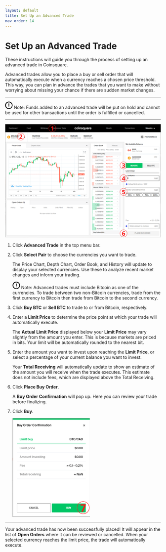 ```yaml
---
layout: default
title: Set Up an Advanced Trade
nav_order: 14
---
```


# Set Up an Advanced Trade

These instructions will guide you through the process of setting up an advanced trade in Coinsquare.

Advanced trades allow you to place a buy or sell order that will automatically execute when a currency reaches a chosen price threshold. This way, you can plan in advance the trades that you want to make without worrying about missing your chance if there are sudden market changes.

* * *

<img src="https://github.com/NLisicin/coinsquare-docs/blob/gh-pages/assets/images/note.png" alt="Info Icon" width="24px"> Note: Funds added to an advanced trade will be put on hold and cannot be used for other transactions until the order is fulfilled or cancelled.

* * *

![Instruction Legend](https://github.com/NLisicin/coinsquare-docs/blob/gh-pages/assets/images/advanced.png?raw=true)

1. Click **Advanced Trade** in the top menu bar.

2. Click **Select Pair** to choose the currencies you want to trade.

    The Price Chart, Depth Chart, Order Book, and History will update to display your selected currencies. Use these to analyze recent market changes and inform your trading.
    
    <img src="https://github.com/NLisicin/coinsquare-docs/blob/gh-pages/assets/images/note.png" alt="Info Icon" width="24px"> Note: Advanced trades must include Bitcoin as one of the currencies. To trade between two non-Bitcoin currencies, trade from the first currency to Bitcoin then trade from Bitcoin to the second currency.

3. Click **Buy BTC** or **Sell BTC** to trade to or from Bitcoin, respectively.

4. Enter a **Limit Price** to determine the price point at which your trade will automatically execute.

    The **Actual Limit Price** displayed below your **Limit Price** may vary slightly from the amount you enter. This is because markets are priced in bits. Your limit will be automatically rounded to the nearest bit.

5. Enter the amount you want to invest upon reaching the **Limit Price**, or select a percentage of your current balance you want to invest.

    Your **Total Receiving** will automatically update to show an estimate of the amount you will receive when the trade executes. This estimate does not include fees, which are displayed above the Total Receiving.

6. Click **Place Buy Order**.

    A **Buy Order Confirmation** will pop up. Here you can review your trade before finalizing.

7. Click **Buy**.

    <img src="https://github.com/NLisicin/coinsquare-docs/blob/gh-pages/assets/images/advanced7.png" alt="Step 7" width="250px">

* * *

Your advanced trade has now been successfully placed! It will appear in the list of **Open Orders** where it can be reviewed or cancelled. When your selected currency reaches the limit price, the trade will automatically execute.
